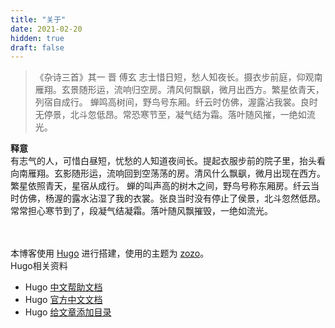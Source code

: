 ```yaml
---
title: "关于"
date: 2021-02-20
hidden: true
draft: false
---
```


> 《杂诗三首》其一 晋 傅玄
志士惜日短，愁人知夜长。摄衣步前庭，仰观南雁翔。玄景随形运，流响归空房。清风何飘飖，微月出西方。繁星依青天，列宿自成行。
蝉鸣高树间，野鸟号东厢。纤云时仿佛，渥露沾我裳。良时无停景，北斗忽低昂。常恐寒节至，凝气结为霜。落叶随风摧，一绝如流光。

**释意**<br>
有志气的人，可惜白昼短，忧愁的人知道夜间长。提起衣服步前的院子里，抬头看向南雁翔。玄影随形运，流响回到空荡荡的房。清风什么飘飖，微月出现在西方。繁星依照青天，星宿从成行。
蝉的叫声高的树木之间，野鸟号称东厢房。纤云当时仿佛，杨渥的露水沾湿了我的衣裳。张良当时没有停止了侯景，北斗忽然低昂。常常担心寒节到了，段凝气结凝霜。落叶随风飘摧毁，一绝如流光。

<br><br>
本博客使用 [Hugo](https://gohugo.io/) 进行搭建，使用的主题为 [zozo](https://github.com/varkai/hugo-theme-zozo)。<br>
Hugo相关资料
- Hugo  [中文帮助文档](https://hugo.aiaide.com)
- Hugo  [官方中文文档](https://www.gohugo.org)
- Hugo  [给文章添加目录](https://www.ariesme.com/posts/2019/add_toc_for_hugo/)